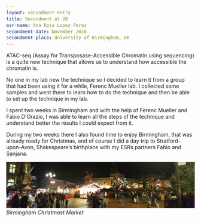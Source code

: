 ```yaml
---
layout: secondment-entry
title: Secondment at UB
esr-name: Ana Rosa Lopez Perez
secondment-date: November 2016
secondment-place: University of Birmingham, UK
---
```


ATAC-seq (Assay for Transposase-Accessible Chromatin using sequencing) is a quite new technique 
that allows us to understand how accessible the chromatin is. 

No one in my lab new the technique so I decided to learn it from a group that had been using it 
for a while, Ferenc Mueller lab. I collected some samples and went there to learn how to do the 
technique and then be able to set up the technique in my lab.

I spent two weeks in Birmingham and with the help of Ferenc Mueller and Fabio D'Orazio, I was able
to learn all the steps of the technique and understand better the results I could expect from it.

During my two weeks there I also found time to enjoy Birmingham, that was already ready for Christmas,
and of course I did a day trip to Stratford-upon-Avon, Shakespeare’s birthplace with my ESRs partners 
Fabio and Sanjana. 

![Birmingham Christmast Market](/library/images/secondments/UB.jpg)
*Birmingham Christmast Market*


